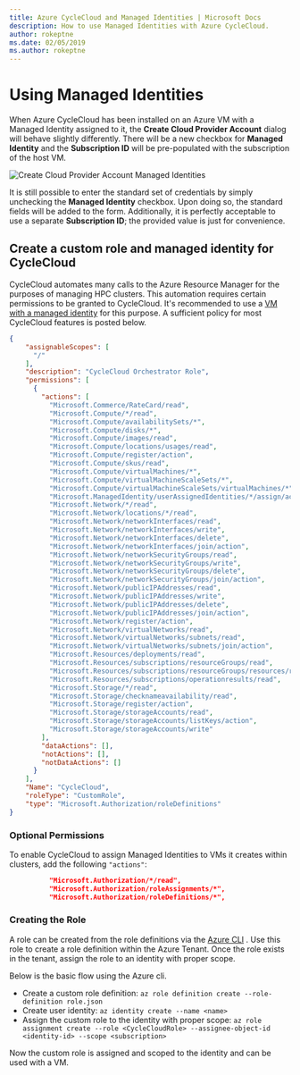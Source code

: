 ```yaml
---
title: Azure CycleCloud and Managed Identities | Microsoft Docs
description: How to use Managed Identities with Azure CycleCloud.
author: rokeptne
ms.date: 02/05/2019
ms.author: rokeptne
---
```


# Using Managed Identities

When Azure CycleCloud has been installed on an Azure VM with a Managed Identity assigned to it, the **Create Cloud Provider Account** dialog will behave slightly differently. There will be a new checkbox for **Managed Identity** and the **Subscription ID** will be pre-populated with the subscription of the host VM.

![Create Cloud Provider Account Managed Identities](~/images/create-account-managed-identity.png)

It is still possible to enter the standard set of credentials by simply unchecking the **Managed Identity** checkbox. Upon doing so, the standard fields will be added to the form. Additionally, it is perfectly acceptable to use a separate **Subscription ID**; the provided value is just for convenience.

## Create a custom role and managed identity for CycleCloud

CycleCloud automates many calls to the Azure Resource Manager for the purposes
of managing HPC clusters. This automation requires certain permissions to be granted
to CycleCloud. It's recommended to use a [VM with a managed identity](https://docs.microsoft.com/en-us/azure/active-directory/managed-identities-azure-resources/qs-configure-cli-windows-vm#user-assigned-managed-identity) for this purpose. A sufficient policy for most CycleCloud features is posted below.

```json
{
    "assignableScopes": [
      "/"
    ],
    "description": "CycleCloud Orchestrator Role",
    "permissions": [
      {
        "actions": [
          "Microsoft.Commerce/RateCard/read",
          "Microsoft.Compute/*/read",
          "Microsoft.Compute/availabilitySets/*",
          "Microsoft.Compute/disks/*",
          "Microsoft.Compute/images/read",
          "Microsoft.Compute/locations/usages/read",
          "Microsoft.Compute/register/action",
          "Microsoft.Compute/skus/read",
          "Microsoft.Compute/virtualMachines/*",
          "Microsoft.Compute/virtualMachineScaleSets/*",
          "Microsoft.Compute/virtualMachineScaleSets/virtualMachines/*",
          "Microsoft.ManagedIdentity/userAssignedIdentities/*/assign/action",
          "Microsoft.Network/*/read",
          "Microsoft.Network/locations/*/read",
          "Microsoft.Network/networkInterfaces/read",
          "Microsoft.Network/networkInterfaces/write",
          "Microsoft.Network/networkInterfaces/delete",
          "Microsoft.Network/networkInterfaces/join/action",
          "Microsoft.Network/networkSecurityGroups/read",
          "Microsoft.Network/networkSecurityGroups/write",
          "Microsoft.Network/networkSecurityGroups/delete",
          "Microsoft.Network/networkSecurityGroups/join/action",
          "Microsoft.Network/publicIPAddresses/read",
          "Microsoft.Network/publicIPAddresses/write",
          "Microsoft.Network/publicIPAddresses/delete",
          "Microsoft.Network/publicIPAddresses/join/action",
          "Microsoft.Network/register/action",
          "Microsoft.Network/virtualNetworks/read",
          "Microsoft.Network/virtualNetworks/subnets/read",
          "Microsoft.Network/virtualNetworks/subnets/join/action",
          "Microsoft.Resources/deployments/read",
          "Microsoft.Resources/subscriptions/resourceGroups/read",
          "Microsoft.Resources/subscriptions/resourceGroups/resources/read",
          "Microsoft.Resources/subscriptions/operationresults/read",
          "Microsoft.Storage/*/read",
          "Microsoft.Storage/checknameavailability/read",
          "Microsoft.Storage/register/action",
          "Microsoft.Storage/storageAccounts/read",
          "Microsoft.Storage/storageAccounts/listKeys/action",
          "Microsoft.Storage/storageAccounts/write"
        ],
        "dataActions": [],
        "notActions": [],
        "notDataActions": []
      }
    ],
    "Name": "CycleCloud",
    "roleType": "CustomRole",
    "type": "Microsoft.Authorization/roleDefinitions"
}
```

### Optional Permissions

To enable CycleCloud to assign Managed Identities to VMs it creates within clusters, add the following ``"actions"``:

```json
          "Microsoft.Authorization/*/read",
          "Microsoft.Authorization/roleAssignments/*",
          "Microsoft.Authorization/roleDefinitions/*",
```


### Creating the Role

A role can be created from the role definitions via the [Azure CLI](https://docs.microsoft.com/en-us/azure/active-directory/managed-identities-azure-resources/how-to-manage-ua-identity-cli)
.  Use this role to create a role definition within the Azure Tenant. Once the
role exists in the tenant, assign the role to an identity with proper scope.

Below is the basic flow using the Azure cli.

* Create a custom role definition: 
`az role definition create --role-definition role.json`
* Create user identity: 
`az identity create --name <name>`
* Assign the custom role to the identity with proper scope: 
`az role assignment create --role <CycleCloudRole> --assignee-object-id <identity-id> --scope <subscription>` 

Now the custom role is assigned and scoped to the identity and can be used with a VM.
